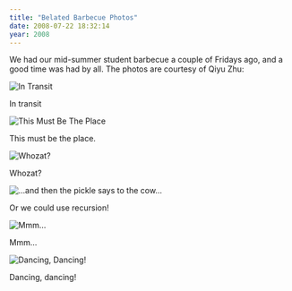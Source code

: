 ```yaml
---
title: "Belated Barbecue Photos"
date: 2008-07-22 18:32:14
year: 2008
---
```

We had our mid-summer student barbecue a couple of Fridays ago, and a good time was had by all.  The photos are courtesy of Qiyu Zhu:

<img src="{{'/files/2008/07/img_2161.jpg' | relative_url}}" alt="In Transit" class="centered">

In transit

<img src="{{'/files/2008/07/img_2165.jpg' | relative_url}}" alt="This Must Be The Place" class="centered">

This must be the place.

<img src="{{'/files/2008/07/img_2167.jpg' | relative_url}}" alt="Whozat?" class="centered">

Whozat?

<img src="{{'/files/2008/07/img_2178.jpg' | relative_url}}" alt="…and then the pickle says to the cow…" class="centered">

Or we could use recursion!

<img src="{{'/files/2008/07/img_2188.jpg' | relative_url}}" alt="Mmm…" class="centered">

Mmm…

<img src="{{'/files/2008/07/img_2216.jpg' | relative_url}}" alt="Dancing, Dancing!" class="centered">

Dancing, dancing!

